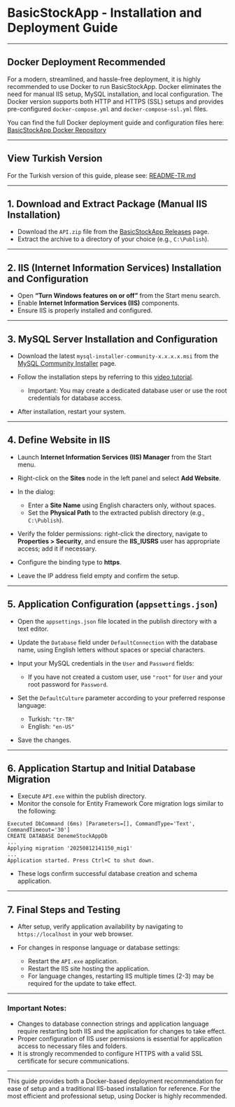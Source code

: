 # BasicStockApp - Installation and Deployment Guide

---

## Docker Deployment Recommended

For a modern, streamlined, and hassle-free deployment, it is highly recommended to use Docker to run BasicStockApp. Docker eliminates the need for manual IIS setup, MySQL installation, and local configuration. The Docker version supports both HTTP and HTTPS (SSL) setups and provides pre-configured `docker-compose.yml` and `docker-compose-ssl.yml` files.

You can find the full Docker deployment guide and configuration files here:
[BasicStockApp Docker Repository](https://github.com/Y-E-Projects/BasicStockApp-Api-Docker-MySQL)

---

## View Turkish Version

For the Turkish version of this guide, please see: [README-TR.md](README-TR.md)

---

## 1. Download and Extract Package (Manual IIS Installation)

* Download the `API.zip` file from the [BasicStockApp Releases](https://github.com/Y-E-Projects/BasicStockApp/releases) page.
* Extract the archive to a directory of your choice (e.g., `C:\Publish`).

---

## 2. IIS (Internet Information Services) Installation and Configuration

* Open **“Turn Windows features on or off”** from the Start menu search.
* Enable **Internet Information Services (IIS)** components.
* Ensure IIS is properly installed and configured.

---

## 3. MySQL Server Installation and Configuration

* Download the latest `mysql-installer-community-x.x.x.x.msi` from the [MySQL Community Installer](https://dev.mysql.com/downloads/installer/) page.
* Follow the installation steps by referring to this [video tutorial](https://www.youtube.com/watch?v=v8i2NgiM5pE&ab_channel=GeekyScript).

  * Important: You may create a dedicated database user or use the root credentials for database access.
* After installation, restart your system.

---

## 4. Define Website in IIS

* Launch **Internet Information Services (IIS) Manager** from the Start menu.
* Right-click on the **Sites** node in the left panel and select **Add Website**.
* In the dialog:

  * Enter a **Site Name** using English characters only, without spaces.
  * Set the **Physical Path** to the extracted publish directory (e.g., `C:\Publish`).
* Verify the folder permissions: right-click the directory, navigate to **Properties > Security**, and ensure the **IIS\_IUSRS** user has appropriate access; add it if necessary.
* Configure the binding type to **https**.
* Leave the IP address field empty and confirm the setup.

---

## 5. Application Configuration (`appsettings.json`)

* Open the `appsettings.json` file located in the publish directory with a text editor.
* Update the `Database` field under `DefaultConnection` with the database name, using English letters without spaces or special characters.
* Input your MySQL credentials in the `User` and `Password` fields:

  * If you have not created a custom user, use `"root"` for `User` and your root password for `Password`.
* Set the `DefaultCulture` parameter according to your preferred response language:

  * Turkish: `"tr-TR"`
  * English: `"en-US"`
* Save the changes.

---

## 6. Application Startup and Initial Database Migration

* Execute `API.exe` within the publish directory.
* Monitor the console for Entity Framework Core migration logs similar to the following:

```
Executed DbCommand (6ms) [Parameters=[], CommandType='Text', CommandTimeout='30']
CREATE DATABASE DenemeStockAppDb
...
Applying migration '20250812141150_mig1'
...
Application started. Press Ctrl+C to shut down.
```

* These logs confirm successful database creation and schema application.

---

## 7. Final Steps and Testing

* After setup, verify application availability by navigating to `https://localhost` in your web browser.
* For changes in response language or database settings:

  * Restart the `API.exe` application.
  * Restart the IIS site hosting the application.
  * For language changes, restarting IIS multiple times (2-3) may be required for the update to take effect.

---

### Important Notes:

* Changes to database connection strings and application language require restarting both IIS and the application for changes to take effect.
* Proper configuration of IIS user permissions is essential for application access to necessary files and folders.
* It is strongly recommended to configure HTTPS with a valid SSL certificate for secure communications.

---

This guide provides both a Docker-based deployment recommendation for ease of setup and a traditional IIS-based installation for reference. For the most efficient and professional setup, using Docker is highly recommended.
